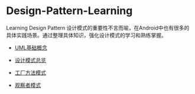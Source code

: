 # Design-Pattern-Learning
 Learning Design Pattern 设计模式的重要性不言而喻，在Android中也有很多的具体实践场景。通过整理具体知识，强化设计模式的学习和熟练掌握。

- [UML基础概念](https://github.com/JessonYue/Design-Pattern-Learning/blob/master/UML%E7%9B%B8%E5%85%B3%E7%9F%A5%E8%AF%86%E6%95%B4%E7%90%86.md)

- [设计模式总览](https://github.com/JessonYue/Design-Pattern-Learning/blob/master/%E8%AE%BE%E8%AE%A1%E6%A8%A1%E5%BC%8F%E6%80%BB%E8%A7%88.md)

- [工厂方法模式](https://github.com/JessonYue/Design-Pattern-Learning/blob/master/%E5%B7%A5%E5%8E%82%E6%96%B9%E6%B3%95%E6%A8%A1%E5%BC%8F.md)

- [观察者模式](https://github.com/JessonYue/Design-Pattern-Learning/blob/master/%E8%A7%82%E5%AF%9F%E8%80%85%E6%A8%A1%E5%BC%8F.md)
